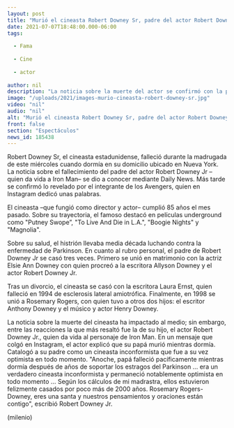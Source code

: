 ```yaml
---
layout: post
title: "Murió el cineasta Robert Downey Sr, padre del actor Robert Downey Jr"
date: 2021-07-07T18:48:00.000-06:00
tags:
  
  - Fama
  
  - Cine
  
  - actor
  
author: nil
description: "La noticia sobre la muerte del actor se confirmó con la publicación que hizo su hijo, el actor Robert Downey Jr, en Instagram. "
image: "/uploads/2021/images-murio-cineasta-robert-downey-sr.jpg"
video: "nil"
audio: "nil"
alt: "Murió el cineasta Robert Downey Sr, padre del actor Robert Downey Jr"
front: false
section: "Espectáculos"
news_id: 185438
---
```


Robert Downey Sr, el cineasta estadunidense, falleció durante la madrugada de este miércoles cuando dormía en su domicilio ubicado en Nueva York. La noticia sobre el fallecimiento del padre del actor Robert Downey Jr –quien da vida a Iron Man– se dio a conocer mediante Daily News. Más tarde se confirmó lo revelado por el integrante de los Avengers, quien en Instagram dedicó unas palabras. 

El cineasta –que fungió como director y actor– cumplió 85 años el mes pasado. Sobre su trayectoria, el famoso destacó en películas underground como "Putney Swope”, "To Live And Die in L.A.", "Boogie Nights" y "Magnolia". 

Sobre su salud, el histrión llevaba media década luchando contra la enfermedad de Parkinson. En cuanto al rubro personal, el padre de Robert Downey Jr se casó tres veces. Primero se unió en matrimonio con la actriz Elsie Ann Downey con quien procreó a la escritora Allyson Downey y el actor Robert Downey Jr.

Tras un divorcio, el cineasta se casó con la escritora Laura Ernst, quien falleció en 1994 de esclerosis lateral amiotrófica. Finalmente, en 1998 se unió a Rosemary Rogers, con quien tuvo a otros dos hijos: el escritor Anthony Downey y el músico y actor Henry Downey. 

La noticia sobre la muerte del cineasta ha impactado al medio; sin embargo, entre las reacciones la que más resaltó fue la de su hijo, el actor Robert Downey Jr., quien da vida al personaje de Iron Man. En un mensaje que colgó en Instagram, el actor explicó que su papá murió mientras dormía. Catalogó a su padre como un cineasta inconformista que fue a su vez optimista en todo momento. "Anoche, papá falleció pacíficamente mientras dormía después de años de soportar los estragos del Parkinson ... era un verdadero cineasta inconformista y permaneció notablemente optimista en todo momento ... Según los cálculos de mi madrastra, ellos estuvieron felizmente casados por poco más de 2000 años. Rosemary Rogers-Downey, eres una santa y nuestros pensamientos y oraciones están contigo", escribió Robert Downey Jr.

(milenio)